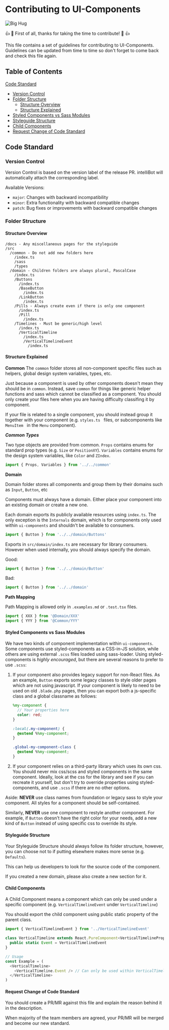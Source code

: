 # Contributing to UI-Components

![Big Hug](https://imgur.com/WV8Hlbe.gif)

:+1: :tada: First of all, thanks for taking the time to contribute! :tada: :+1:

This file contains a set of guidelines for contributing to UI-Components. Guidelines can be updated from time to time so don't forget to come back and check this file again.

## Table of Contents

[Code Standard](#code-standard)
  * [Version Control](#version-control)
  * [Folder Structure](#folder-structure)
      * [Structure Overview](#structure-overview)
      * [Structure Explained](#structure-explained)
  * [Styled Components vs Sass Modules](#styled-components-vs-sass-modules)
  * [Styleguide Structure](#styleguide-structure)
  * [Child Components](#child-components)
  * [Request Change of Code Standard](#request-change-of-code-standard)

## Code Standard

### Version Control

Version Control is based on the version label of the release PR.
intelliBot will automatically attach the corresponding label.

Available Versions:

* `major`: Changes with backward incompatibility
* `minor`: Extra functionality with backward compatible changes
* `patch`: Bug fixes or improvements with backward compatible changes

### Folder Structure

#### Structure Overview

```
/docs - Any miscellaneous pages for the styleguide
/src
  /common - Do not add new folders here
    /index.ts
    /sass
    /types
  /domain - Children folders are always plural, PascalCase
    /index.ts
    /Buttons
      /index.ts
      /BaseButton
        /index.ts
      /LinkButton
        /index.ts
    /Pills - Always create even if there is only one component
      /index.ts
      /Pill
        /index.ts
    /Timelines - Must be generic/high level
      /index.ts
      /VerticalTimeline
        /index.ts
        /VerticalTimelineEvent
          /index.ts
```

#### Structure Explained

**Common**
The `common` folder stores all non-component specific files such as helpers, global design system
variables, types, etc.

Just because a component is used by other components doesn't mean they should be in `common`.
Instead, save `common` for things like generic helper functions and sass which cannot be
classified as a component.
You should only create your files here when you are having difficulty classifing it by component.

If your file is related to a single component, you should instead group it together with your component
(e.g. `styles.ts ` files, or subcomponents like `MenuItem ` in the `Menu` component).

***Common Types***

Two type objects are provided from common. `Props` contains enums for standard prop types (e.g.
`Size` or `PositionXY`). `Variables` contains enums for the design system variables, like `Color`
and `ZIndex`.

```typescript
import { Props, Variables } from '../../common'
```

**Domain**

Domain folder stores all components and group them by their domains such as `Input`, `Button`, etc

Components must always have a domain. Either place your component into an existing domain or create a new one.

Each domain exports its publicly available resources using `index.ts`. The only exception is the `Internals`
domain, which is for components only used within `ui-components` and shouldn't be available to consumers.

```typescript
import { Button } from '../../domain/Buttons'
```

Exports in `src/domain/index.ts` are necessary for library consumers.
However when used internally, you should always specify the domain.

Good:

```typescript
import { Button } from '../../domain/Button'
```

Bad:

```typescript
import { Button } from '../../domain'
```

**Path Mapping**

Path Mapping is allowed only in `.examples.md` or `.test.tsx` files.

```typescript
import { XXX } from '@Domain/XXX'
import { YYY } from '@Common/YYY'
```

#### Styled Components vs Sass Modules

We have two kinds of component implementation within `ui-components`. Some components use styled-components
as a CSS-in-JS solution, while others are using external `.scss` files loaded using sass-loader. Using
styled-components is *highly encouraged*, but there are several reasons to prefer to use `.scss`:

1.    If your component also provides legacy support for non-React files. As an example, `Button` exports some
      legacy classes to style older pages which are not using javascript. If your component is likely to need
      to be used on old `.blade.php` pages, then you can export both a js-specific class and a global classname
      as follows:

      ```scss
      %my-component {
        // Your properties here
        color: red;
      }

      :local(.my-component) {
        @extend %%my-component;
      }

      .global-my-component-class {
        @extend %%my-component;
      }
      ```

2.    If your component relies on a third-party library which uses its own css. You should never mix css/scss
      and styled components in the same component. Ideally, look at the css for the library and see if you can
      recreate it yourself, but don't try to override properties using styled-components, and use `.scss` if
      there are no other options.

Aside: **NEVER** use class names from foundation or legacy sass to style your component. All styles for a component
should be self-contained.

Similarly, **NEVER** use one component to restyle another component. For example, if `Button` doesn't have the right
color for your needs, add a new kind of `Button` instead of using specific css to override its style.

#### Styleguide Structure

Your Styleguide Structure should always follow its folder structure,
however, you can choose not to if putting elsewhere makes more sense (e.g. `Defaults`).

This can help us developers to look for the source code of the component.

If you created a new domain, please also create a new section for it.

#### Child Components

A Child Component means a component which can only be used under
a specific component (e.g. `VerticalTimelineEvent` under `VerticalTimeline`)

You should export the child component using public static property
of the parent class.

```typescript
import { VerticalTimelineEvent } from '../VerticalTimelineEvent'

class VerticalTimeline extends React.PureComponent<VerticalTimelineProps> {
  public static Event = VerticalTimelineEvent
}

// Usage
const Example = (
  <VerticalTimeline>
    <VerticalTimeline.Event /> // Can only be used within VerticalTimeline
  </VerticalTimeline>
)
```

#### Request Change of Code Standard

You should create a PR/MR against this file
and explain the reason behind it in the description.

When majority of the team members are agreed,
your PR/MR will be merged and become our new standard.
